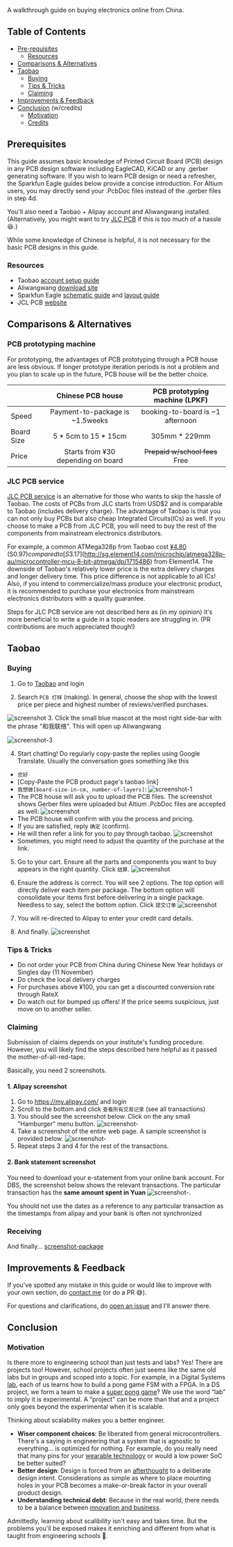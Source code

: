 A walkthrough guide on buying electronics online from China. 

## Table of Contents

* [Pre-requisites](#Pre-requisites)
  * [Resources](#Resources)
* [Comparisons & Alternatives](#comparisons--alternatives)
* [Taobao](#Taobao)
  * [Buying](#Buying)
  * [Tips & Tricks](#tips--tricks)
  * [Claiming](#Claiming)
* [Improvements & Feedback](#improvements--feedback)
* [Conclusion](#Conclusion) (w/credits)
  * [Motivation](#Motivation)
  * [Credits](#Credits)


## Prerequisites
This guide assumes basic knowledge of Printed Circuit Board (PCB) design in any PCB design software including EagleCAD, KiCAD or any .gerber generating software. If you wish to learn PCB design or need a refresher, the Sparkfun Eagle guides below provide a concise introduction. For Altium users, you may directly send your .PcbDoc files instead of the .gerber files in step 4d.

You'll also need a Taobao + Alipay account and Aliwangwang installed. (Alternatively, you might want to try [JLC PCB](#jlc-pcb-service) if this is too much of a hassle :satisfied:.) 

While some knowledge of Chinese is helpful, it is not necessary for the basic PCB designs in this guide. 

### Resources
* Taobao [account setup guide](https://www.youtube.com/watch?v=tBuuEMSsF58)
* Aliwangwang [download site](https://alimarket.taobao.com/markets/qnww/portal-group/ww/download)
* Sparkfun Eagle [schematic guide](https://learn.sparkfun.com/tutorials/using-eagle-schematic) and [layout guide](https://learn.sparkfun.com/tutorials/using-eagle-schematic)
* JCL PCB [website](https://jlcpcb.com/)

## Comparisons & Alternatives

### PCB prototyping machine

For prototyping, the advantages of PCB prototyping through a PCB house are less obvious. If longer prototype iteration periods is not a problem and you plan to scale up in the future, PCB house will be the better choice.

|              | Chinese PCB house                 | PCB prototyping machine (LPKF)  |
| ------------ |:---------------------------------:| :---------------------------------------:|
| Speed        | Payment-to-package is ~1.5weeks   | booking-to-board is ~1 afternoon         |
| Board Size   | 5 \* 5cm to 15 \* 15cm            | 305mm \* 229mm                           |
| Price        | Starts from ¥30 depending on board| ~~Prepaid w/school fees~~ Free           |

### JLC PCB service

[JLC PCB service](https://jlcpcb.com/) is an alternative for those who wants to skip the hassle of Taobao. The costs of PCBs from JLC starts from USD$2 and is comparable to Taobao (includes delivery charge). The advantage of Taobao is that you can not only buy PCBs but also cheap Integrated Circuits(ICs) as well. If you choose to make a PCB from JLC PCB, you will need to buy the rest of the components from mainstream electronics distributors.

For example, a common ATMega328p from Taobao cost [¥4.80](https://item.taobao.com/item.htm?spm=a230r.1.14.27.26ec255cQJekQx&id=13854666988&ns=1) (S$0.97) compared to [S$3.17](http://sg.element14.com/microchip/atmega328p-au/microcontroller-mcu-8-bit-atmega/dp/1715486) from Element14. The downside of Taobao's relatively lower price is the extra delivery charges and longer delivery time. This price difference is not applicable to all ICs! Also, if you intend to commercialize/mass produce your electronic product, it is recommended to purchase your electronics from mainstream electronics distributors with a quality guarantee.

Steps for JLC PCB service are not described here as (in my opinion) it's more beneficial to write a guide in a topic readers are struggling in. (PR contributions are much appreciated though!) 
<!-- Moreover, Taobao has way wider variety. :wink: -->

## Taobao

### Buying

1. Go to [Taobao](https://world.taobao.com/) and login

2. Search `PCB 打样` (making). In general, choose the shop with the lowest price per piece and highest number of reviews/verified purchases.

![screenshot](https://github.com/PandaRider/Taobao-PCB-guide/raw/master/screenshots/tb-search-1.png "Taobao Search 1")
3. Click the small blue mascot at the most right side-bar with the phrase "和我联络". This will open up Aliwangwang 

![screenshot-3](https://github.com/PandaRider/Taobao-PCB-guide/raw/master/screenshots/tb-search-2.png "Taobao search 2")

4. Start chatting! Do regularly copy-paste the replies using Google Translate. Usually the conversation goes something like this
  * `您好`
  * [Copy-Paste the PCB product page's taobao link]
  * `我想做[board-size-in-cm, number-of-layers]`: 
  ![screenshot-1](https://github.com/PandaRider/Taobao-PCB-guide/raw/master/screenshots/tb-chat-1.png "Taobao chat 1")
  * The PCB house will ask you to upload the PCB files. The screenshot shows Gerber files were uploaded but Altium .PcbDoc files are accepted as well: ![screenshot](https://github.com/PandaRider/Taobao-PCB-guide/raw/master/screenshots/tb-chat-2.png "Taobao chat 2")
  * The PCB house will confirm with you the process and pricing. 
  * If you are satisfied, reply `确定` (confirm). 
  * He will then refer a link for you to pay through taobao. 
  ![screenshot](https://github.com/PandaRider/Taobao-PCB-guide/raw/master/screenshots/tb-chat-3.png "Taobao chat 3")
  * Sometimes, you might need to adjust the quantity of the purchase at the link. 
5. Go to your cart. Ensure all the parts and components you want to buy appears in the right quantity. Click `结算`.
![screenshot](https://github.com/PandaRider/Taobao-PCB-guide/raw/master/screenshots/tb-buy-1.png "Taobao select orders")

6. Ensure the address is correct. You will see 2 options. The top option will directly deliver each item per package. The bottom option will consolidate your items first before delivering in a single package. Needless to say, select the bottom option. Click `提交订单`
![screenshot](https://github.com/PandaRider/Taobao-PCB-guide/raw/master/screenshots/tb-buy-2b.png "Taobao select delivery type")

7. You will re-directed to Alipay to enter your credit card details. 

8. And finally.
![screenshot](https://github.com/PandaRider/Taobao-PCB-guide/raw/master/screenshots/tb-buy-3.png "Taobao complete")

<!-- 9. Checking delivery <To-be-added> -->

### Tips & Tricks
* Do not order your PCB from China during Chinese New Year holidays or Singles day (11 November)
* Do check the local delivery charges
* For purchases above ¥100, you can get a discounted conversion rate through RateX
* Do watch out for bumped up offers! If the price seems suspicious, just move on to another seller.

### Claiming

Submission of claims depends on your institute's funding procedure. However, you will likely find the steps described here helpful as it passed the mother-of-all-red-tape.

Basically, you need 2 screenshots.

#### 1. Alipay screenshot
  1. Go to https://my.alipay.com/ and login
  2. Scroll to the bottom and click `查看所有交易记录` (see all transactions)
  3. You should see the screenshot below. Click on the any small "Hamburger" menu button.
  ![screenshot-](https://github.com/PandaRider/Taobao-PCB-guide/raw/master/screenshots/ali-1.png "Hamburger button")
  4. Take a screenshot of the entire web page. A sample screenshot is provided below.
    ![screenshot-](https://github.com/PandaRider/Taobao-PCB-guide/raw/master/screenshots/ali-2.png "Alipay screenshot")
  5. Repeat steps 3 and 4 for the rest of the transactions.

#### 2. Bank statement screenshot
  You need to download your e-statement from your online bank account. For DBS, the screenshot below shows the relevant transactions. The particular transaction has the **same amount spent in Yuan**   ![screenshot-](https://github.com/PandaRider/Taobao-PCB-guide/raw/master/screenshots/dbs-4.png "DBS screenshot").
  
  You should not use the dates as a reference to any particular transaction as the timestamps from alipay and your bank is often not synchronized

### Receiving
And finally... 
[screenshot-package](https://github.com/PandaRider/Taobao-PCB-guide/raw/master/screenshots/package.jpg "Package screenshot")


## Improvements & Feedback
If you’ve spotted any mistake in this guide or would like to improve with your own section, do [contact me](edmund_pang@mymail.sutd.edu.sg) (or do a PR :sweat_smile:). 

For questions and clarifications, do [open an issue](https://github.com/PandaRider/Taobao-PCB-guide/issues/new) and I'll answer there. 
<!-- Why github? Can save Readme + collab.  -->
<!-- Future guides: Multicolor pcb 
https://hackaday.com/2018/02/26/successful-experiments-in-multicolor-circuit-boards/ 
https://twitter.com/mrtwinkletwink  -->
## Conclusion

### Motivation

<!-- Why should you do hardware?

In case you have been living under a rock, hardware frequently gets a bad rep for being [hard](https://www.wired.com/story/why-do-startups-fail-because-hardware-is-hard/). It is hard to scale, hard to prototype cheaply, hard to price competitively, etc. All these disadvantages are multiplied when innovating in Singapore due to our small size. That said, we do have a couple of advantages. Our close proximity lowers delivery costs and lead time. A common language and heritage also makes it easier to collaborate. It has never been a good time and place to do good hardware.

How do you do good hardware?

Good hardware takes time. Take the ubiquitous pillbox school project. With all the smart sensors and wireless connectivity features, have you ever seen one that looks friendly to use? Almost always, the Arduino *Unos* and *Nanos* are larger than the box itself. In an essay titled [Hardware, Less Hard](https://blog.ycombinator.com/hardware-less-hard/), it highlighted many considerations like a beautiful design and idea validation that should be done before the project is executed. After the project is executed, you might even consider scaling it up. However, the modus operandi of a school project is from week 1 to week 12 thus, there is little time to do this except once, at last, for the final year project. 

What has PCB design got to do with hardware innovation?

It is cheap to do and (with experience) is relatively fast to prototype. It gives you room to include design aesthetics in your product. It opens the possibility to scale and multiply. It is the hope of this guide that readers consider scaling their ideas... however hard, into goood hardware. -->

<!-- Oh wow, I did not realize I just did a Why,How,What presentation haha -->

Is there more to engineering school than just tests and labs? Yes! There are projects too! However, school projects often just seems like the same old labs but in groups and scoped into a topic. For example, in a Digital Systems [lab](https://ocw.mit.edu/courses/electrical-engineering-and-computer-science/6-111-introductory-digital-systems-laboratory-spring-2006/labs/), each of us learns how to build a pong game FSM with a FPGA. In a DS project, we form a team to make a [super pong game](https://ocw.mit.edu/courses/electrical-engineering-and-computer-science/6-111-introductory-digital-systems-laboratory-spring-2006/projects/group_6/)? We use the word “lab” to imply it is experimental. A “project” can be more than that and a project only goes beyond the experimental when it is scalable.

Thinking about scalability makes you a better engineer. 
+ **Wiser component choices**: Be liberated from general microcontrollers. There's a saying in engineering that a system that is agnostic to everything... is optimized for nothing. For example, do you really need that many pins for your [wearable technology](https://www.adafruit.com/product/659) or would a low power SoC be better suited?
+ **Better design**: Design is forced from an [afterthought](https://blog.ycombinator.com/hardware-less-hard/) to a deliberate design intent. Considerations as simple as where to place mounting holes in your PCB becomes a make-or-break factor in your overall product design.
+ **Understanding technical debt**: Because in the real world, there needs to be a balance between [innovation and business](https://hackaday.com/2017/02/27/the-tiko-printer-what-happens-when-you-innovate-too-much/). 
<!-- The software version of technical debt is temporary code patches -->

Admittedly, learning about scalibility isn't easy and takes time. But the problems you'll be exposed makes it enriching and different from what is taught from engineering schools :muscle:.

